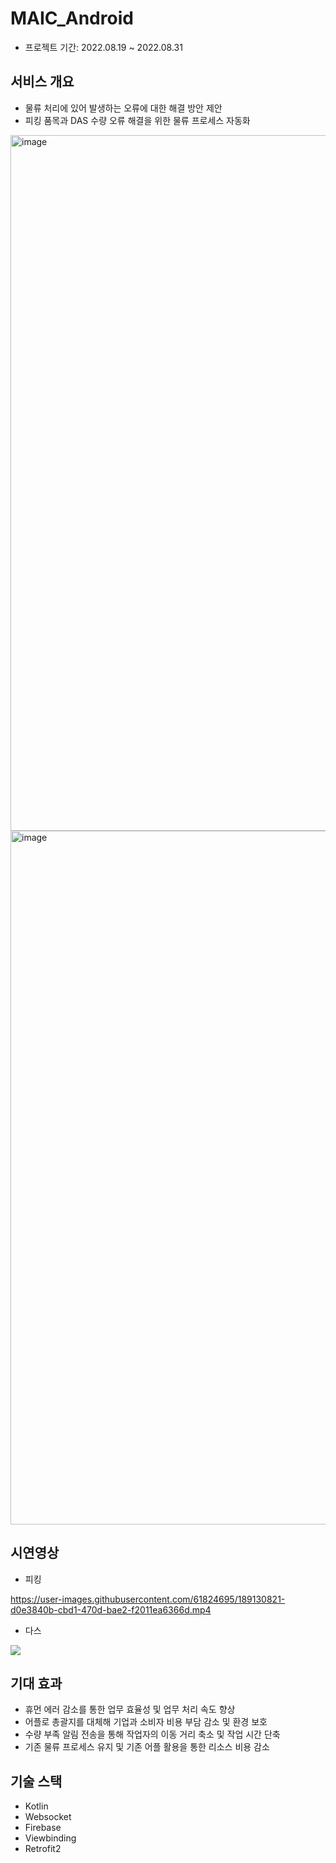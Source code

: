 # MAIC_Android
- 프로젝트 기간: 2022.08.19 ~ 2022.08.31

## 서비스 개요
- 물류 처리에 있어 발생하는 오류에 대한 해결 방안 제안
- 피킹 품목과 DAS 수량 오류 해결을 위한 물류 프로세스 자동화
<img width="1113" alt="image" src="https://user-images.githubusercontent.com/61824695/189136081-72d8c155-4405-4f72-ad38-875ec7f33419.png">
<img width="1110" alt="image" src="https://user-images.githubusercontent.com/61824695/189136115-9755afcf-b324-41e7-9a97-ab8f152b7286.png">

## 시연영상
- 피킹


https://user-images.githubusercontent.com/61824695/189130821-d0e3840b-cbd1-470d-bae2-f2011ea6366d.mp4

- 다스

<img src=https://user-images.githubusercontent.com/61824695/189133047-400a59a2-0b1c-4b20-b45a-d1f783779e48.gif>

## 기대 효과
- 휴먼 에러 감소를 통한 업무 효율성 및 업무 처리 속도 향상
- 어플로 총괄지를 대체해 기업과 소비자 비용 부담 감소 및 환경 보호
- 수량 부족 알림 전송을 통해 작업자의 이동 거리 축소 및 작업 시간 단축
- 기존 물류 프로세스 유지 및 기존 어플 활용을 통한 리소스 비용 감소

## 기술 스택
- Kotlin
- Websocket
- Firebase
- Viewbinding
- Retrofit2
